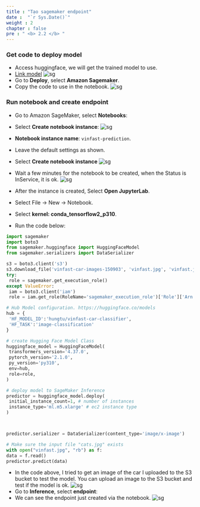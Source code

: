 ```yaml
---
title : "Tạo sagemaker endpoint"
date :  "`r Sys.Date()`" 
weight : 2
chapter : false
pre : " <b> 2.2 </b> "
---
```

### Get code to deploy model
* Access huggingface, we will get the trained model to use.
* [Link model](https://huggingface.co/hungtu/vinfast-car-classifier/tree/main)
![sg](/workshop-aws-card-clash-4/images/2.prerequisite/2.0.png)
* Go to **Deploy**, select **Amazon Sagemaker**.
* Copy the code to use in the notebook.
![sg](/workshop-aws-card-clash-4/images/2.prerequisite/2.2_.png)
### Run notebook and create endpoint
* Go to Amazon SageMaker, select **Notebooks**:
* Select **Create notebook instance**:
![sg](/workshop-aws-card-clash-4/images/2.prerequisite/2.3_.png)
* **Notebook instance name**: ```vinfast-prediction```.
* Leave the default settings as shown.
* Select **Create notebook instance**
![sg](/workshop-aws-card-clash-4/images/2.prerequisite/2.4_.png)
* Wait a few minutes for the notebook to be created, when the Status is InService, it is ok.
![sg](/workshop-aws-card-clash-4/images/2.prerequisite/2.7_.png)
* After the instance is created, Select **Open JupyterLab**.
* Select File -> New -> Notebook.
* Select **kernel: conda_tensorflow2_p310**.

* Run the code below:
```python
import sagemaker
import boto3
from sagemaker.huggingface import HuggingFaceModel
from sagemaker.serializers import DataSerializer

s3 = boto3.client('s3')
s3.download_file('vinfast-car-images-150903', 'vinfast.jpg', 'vinfast.jpg')
try:
 role = sagemaker.get_execution_role()
except ValueError:
 iam = boto3.client('iam')
 role = iam.get_role(RoleName='sagemaker_execution_role')['Role']['Arn']

# Hub Model configuration. https://huggingface.co/models
hub = {
 'HF_MODEL_ID':'hungtu/vinfast-car-classifier',
 'HF_TASK':'image-classification'
}

# create Hugging Face Model Class
huggingface_model = HuggingFaceModel(
 transformers_version='4.37.0',
 pytorch_version='2.1.0',
 py_version='py310',
 env=hub,
 role=role,
)

# deploy model to SageMaker Inference
predictor = huggingface_model.deploy(
 initial_instance_count=1, # number of instances
 instance_type='ml.m5.xlarge' # ec2 instance type
)



predictor.serializer = DataSerializer(content_type='image/x-image')

# Make sure the input file "cats.jpg" exists
with open("vinfast.jpg", "rb") as f:
data = f.read()
predictor.predict(data)
```
* In the code above, I tried to get an image of the car I uploaded to the S3 bucket to test the model. You can upload an image to the S3 bucket and test if the model is ok.
![sg](/workshop-aws-card-clash-4/images/2.prerequisite/2.8_.png)
* Go to **Inference**, select **endpoint**:
* We can see the endpoint just created via the notebook.
![sg](/workshop-aws-card-clash-4/images/2.prerequisite/2.9_.png)